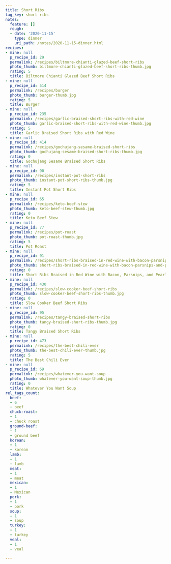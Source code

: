 ```yaml
---
title: Short Ribs
tag_key: short ribs
notes:
  feature: []
  rough:
  - date: '2020-11-15'
    type: dinner
    uri_path: /notes/2020-11-15-dinner.html
recipes:
- mine: null
  p_recipe_id: 29
  permalink: /recipes/biltmore-chianti-glazed-beef-short-ribs
  photo_thumb: biltmore-chianti-glazed-beef-short-ribs-thumb.jpg
  rating: 5
  title: Biltmore Chianti Glazed Beef Short Ribs
- mine: null
  p_recipe_id: 514
  permalink: /recipes/burger
  photo_thumb: burger-thumb.jpg
  rating: 5
  title: Burger
- mine: null
  p_recipe_id: 235
  permalink: /recipes/garlic-braised-short-ribs-with-red-wine
  photo_thumb: garlic-braised-short-ribs-with-red-wine-thumb.jpg
  rating: 5
  title: Garlic Braised Short Ribs with Red Wine
- mine: null
  p_recipe_id: 414
  permalink: /recipes/gochujang-sesame-braised-short-ribs
  photo_thumb: gochujang-sesame-braised-short-ribs-thumb.jpg
  rating: 0
  title: Gochujang Sesame Braised Short Ribs
- mine: null
  p_recipe_id: 90
  permalink: /recipes/instant-pot-short-ribs
  photo_thumb: instant-pot-short-ribs-thumb.jpg
  rating: 5
  title: Instant Pot Short Ribs
- mine: null
  p_recipe_id: 65
  permalink: /recipes/keto-beef-stew
  photo_thumb: keto-beef-stew-thumb.jpg
  rating: 0
  title: Keto Beef Stew
- mine: null
  p_recipe_id: 77
  permalink: /recipes/pot-roast
  photo_thumb: pot-roast-thumb.jpg
  rating: 5
  title: Pot Roast
- mine: null
  p_recipe_id: 91
  permalink: /recipes/short-ribs-braised-in-red-wine-with-bacon-parsnips-and-pearl-onions
  photo_thumb: short-ribs-braised-in-red-wine-with-bacon-parsnips-and-pearl-onions-thumb.jpg
  rating: 0
  title: Short Ribs Braised in Red Wine with Bacon, Parsnips, and Pearl Onions
- mine: null
  p_recipe_id: 430
  permalink: /recipes/slow-cooker-beef-short-ribs
  photo_thumb: slow-cooker-beef-short-ribs-thumb.jpg
  rating: 0
  title: Slow Cooker Beef Short Ribs
- mine: null
  p_recipe_id: 95
  permalink: /recipes/tangy-braised-short-ribs
  photo_thumb: tangy-braised-short-ribs-thumb.jpg
  rating: 0
  title: Tangy Braised Short Ribs
- mine: null
  p_recipe_id: 473
  permalink: /recipes/the-best-chili-ever
  photo_thumb: the-best-chili-ever-thumb.jpg
  rating: 5
  title: The Best Chili Ever
- mine: null
  p_recipe_id: 69
  permalink: /recipes/whatever-you-want-soup
  photo_thumb: whatever-you-want-soup-thumb.jpg
  rating: 0
  title: Whatever You Want Soup
rel_tags_count:
  beef:
  - 6
  - beef
  chuck-roast:
  - 1
  - chuck roast
  ground-beef:
  - 1
  - ground beef
  korean:
  - 1
  - korean
  lamb:
  - 1
  - lamb
  meat:
  - 1
  - meat
  mexican:
  - 1
  - Mexican
  pork:
  - 1
  - pork
  soup:
  - 1
  - soup
  turkey:
  - 1
  - turkey
  veal:
  - 1
  - veal

---
```

